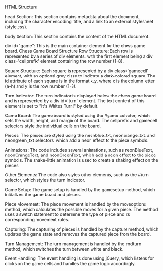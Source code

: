 HTML Structure

head Section: This section contains metadata about the document, including the character encoding, title, and a link to an external stylesheet (style.css).

body Section: This section contains the content of the HTML document.

div id="game": This is the main container element for the chess game board.
Chess Game Board Structure
Row Structure: Each row is represented by a series of div elements, with the first element being a div class='cellprefix' element containing the row number (1-8).

Square Structure: Each square is represented by a div class='gamecell' element, with an optional grey class to indicate a dark-colored square. The id attribute of each square is in the format x_y, where x is the column letter (a-h) and y is the row number (1-8).

Turn Indicator:
The turn indicator is displayed below the chess game board and is represented by a div id='turn' element. The text content of this element is set to "It's Whites Turn!" by default.

Game Board:
The game board is styled using the #game selector, which sets the width, height, and margin of the board. The cellprefix and gamecell selectors style the individual cells on the board.

Pieces:
The pieces are styled using the neonblue_txt, neonorange_txt, and neongreen_txt selectors, which add a neon effect to the piece symbols.

Animations:
The code includes several animations, such as neonBlueText, neonOrangeText, and neonGreenText, which add a neon effect to the piece symbols. The shake-little animation is used to create a shaking effect on the pieces.

Other Elements:
The code also styles other elements, such as the #turn selector, which styles the turn indicator.

Game Setup:
The game setup is handled by the gamesetup method, which initializes the game board and pieces.

Piece Movement:
The piece movement is handled by the moveoptions method, which calculates the possible moves for a given piece. The method uses a switch statement to determine the type of piece and its corresponding movement rules.

Capturing:
The capturing of pieces is handled by the capture method, which updates the game state and removes the captured piece from the board.

Turn Management:
The turn management is handled by the endturn method, which switches the turn between white and black.

Event Handling:
The event handling is done using jQuery, which listens for clicks on the game cells and handles the game logic accordingly.
